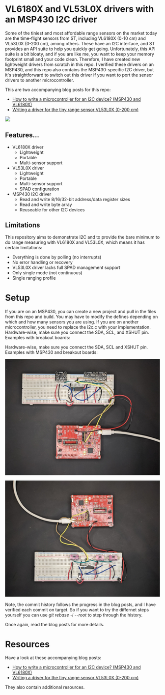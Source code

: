 # VL6180X and VL53L0X drivers with an MSP430 I2C driver
Some of the tiniest and most affordable range sensors on the market today are the time-flight sensors from ST,
including VL6180X (0-10 cm) and VL53L0X (0-200 cm), among others. These have an I2C interface, and ST provides
an API suite to help you quickly get going. Unfortunately, this API suite is a bit bloaty, and if you are like me,
you want to keep your memory footprint small and your code clean. Therefore, I have created new lightweight
drivers from scratch in this repo. I verified these drivers on an MSP430, and this repo also contains the
MSP430-specific I2C driver, but it's straightforward to switch out this driver if you want to port the sensor
drivers to another microcontroller.

This are two accompanying blog posts for this repo:
* [How to write a microcontroller for an I2C device? (MSP430 and VL6180X)](https://www.artfulbytes.com/mcu-i2c-driver)
* [Writing a driver for the tiny range sensor VL53L0X (0-200 cm)](https://www.artfulbytes.com/vl53l0x-post)

<img src="imgs/both_terminals.gif">

## Features...
* VL6180X driver
    - Lightweight
    - Portable
    - Multi-sensor support
* VL53L0X driver
    - Lightweight
    - Portable
    - Multi-sensor support
    - SPAD configuration
* MSP430 I2C driver
    - Read and write 8/16/32-bit address/data register sizes
    - Read and write byte array
    - Reuseable for other I2C devices

## Limitations
This repository aims to demonstrate I2C and to provide the bare minimum to do
range measuring with VL6180X and VL53L0X, which means it has certain limitations:
* Everything is done by polling (no interrupts)
* No error handling or recovery
* VL53L0X driver lacks full SPAD management support
* Only single mode (not continuous)
* Single ranging profile

# Setup
If you are on an MSP430, you can create a new project and pull in the files from this repo and build.
You may have to modify the defines depending on which and how many sensors you are using. If you are
on another microcontroller, you need to replace the i2c.c with your implementation. Hardware-wise,
make sure you connect the SDA, SCL, and XSHUT pin. Examples with breakout boards:

Hardware-wise, make sure you connect the SDA, SCL and XSHUT pin.
Examples with MSP430 and breakout boards:

![ ](imgs/hookup_multi_vl6180x.jpg)

![ ](imgs/hookup_multi_vl53l0x.jpg)

Note, the commit history follows the progress in the blog posts, and I have verified
each commit on target. So if you want to try the differnet steps yourself you can
use _git rebase -i --root_ to step through the history.

Once again, read the blog posts for more details.

# Resources
Have a look at these accompanying blog posts:

* [How to write a microcontroller for an I2C device? (MSP430 and VL6180X)](https://www.artfulbytes.com/mcu-i2c-driver)
* [Writing a driver for the tiny range sensor VL53L0X (0-200 cm)](https://www.artfulbytes.com/vl53l0x-post)

They also contain additional resources.
